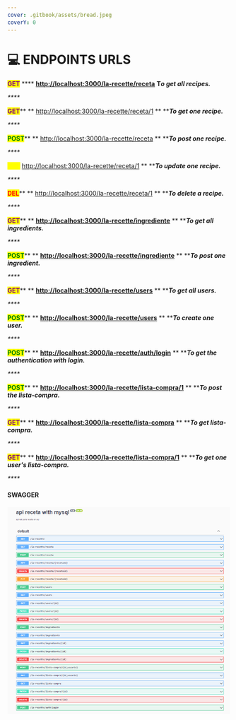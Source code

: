 ```yaml
---
cover: .gitbook/assets/bread.jpeg
coverY: 0
---
```


# 💻 ENDPOINTS URLS

<mark style="color:purple;">**GET**</mark>    **** [**http://localhost:3000/la-recette/receta**](http://localhost:3000/la-recette/receta)       **T**_**o get all recipes.**_

_****_

<mark style="color:purple;">**GET**</mark>**     ** [http://localhost:3000/la-recette/receta/1](http://localhost:3000/la-recette/receta/1)  **       **_**To get one recipe.**_

_****_

<mark style="color:green;">**POST**</mark>**   **   [http://localhost:3000/la-recette/receta](http://localhost:3000/la-recette/receta)   **           **_**To post one recipe.**_

_****_

<mark style="color:yellow;">**PUT**</mark> <mark style="color:yellow;"></mark> <mark style="color:yellow;"></mark><mark style="color:yellow;"></mark>   [http://localhost:3000/la-recette/receta/1](http://localhost:3000/la-recette/receta/1)    **        **_**To update one recipe.**_

_****_

<mark style="color:red;">**DEL**</mark>** **    [http://localhost:3000/la-recette/receta/1](http://localhost:3000/la-recette/receta/1)        **        **_**To delete a recipe.**_

_****_

<mark style="color:purple;">**GET**</mark>**     **     [**http://localhost:3000/la-recette/ingrediente**](http://localhost:3000/la-recette/ingrediente)       **       **_**To get all ingredients.**_

_****_

<mark style="color:green;">**POST**</mark>**  ** [**http://localhost:3000/la-recette/ingrediente**](http://localhost:3000/la-recette/ingrediente)       **       **_**To post one ingredient.**_

_****_

<mark style="color:purple;">**GET**</mark>**     **    [**http://localhost:3000/la-recette/users**](http://localhost:3000/la-recette/users)              **              **_**To get all users.**_

_****_

<mark style="color:green;">**POST**</mark>**    **   [**http://localhost:3000/la-recette/users**](http://localhost:3000/la-recette/users)           **           **_**To create one user.**_

_****_

<mark style="color:green;">**POST**</mark>**    **    [**http://localhost:3000/la-recette/auth/login**](http://localhost:3000/la-recette/auth/login)            **            **_**To get the authentication with login.**_

_****_

<mark style="color:green;">**POST**</mark>**  **  [**http://localhost:3000/la-recette/lista-compra/1**](http://localhost:3000/la-recette/lista-compra/1)       **       **_**To post the lista-compra.**_

_****_

<mark style="color:purple;">**GET**</mark>**     **     [**http://localhost:3000/la-recette/lista-compra**](http://localhost:3000/la-recette/lista-compra)     **              **_**To get lista-compra.**_

_****_

<mark style="color:purple;">**GET**</mark>**     **     [**http://localhost:3000/la-recette/lista-compra/1**](http://localhost:3000/la-recette/lista-compra/1)   **           **_**To get one user's lista-compra.**_

_****_

#### SWAGGER

![](.gitbook/assets/image.png)
